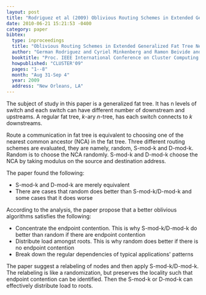 ```yaml
---
layout: post
title: "Rodriguez et al (2009) Oblivious Routing Schemes in Extended Generalized Fat Tree Networks (CLUSTER)"
date: 2010-06-21 15:21:53 -0400
category: paper
bibtex:
  type: inproceedings
  title: "Oblivious Routing Schemes in Extended Generalized Fat Tree Networks"
  author: "German Rodriguez and Cyriel Minkenberg and Ramon Beivide and Ronald P. Luijten and Jesus Labarta and Mateo Valero"
  booktitle: "Proc. IEEE International Conference on Cluster Computing and Workshops"
  howpublished: "CLUSTER'09"
  pages: "1--8"
  month: "Aug 31-Sep 4"
  year: 2009
  address: "New Orleans, LA"
---
```

The subject of study in this paper is a generalized fat tree. It has n levels of switch and each switch can have different number of downstream and upstreams. A regular fat tree, $k$-ary $n$-tree, has each switch connects to $k$ downstreams.

Route a communication in fat tree is equivalent to choosing one of the nearest common ancestor (NCA) in the fat tree. Three different routing schemes are evaluated, they are namely, random, S-mod-k and D-mod-k. Random is to choose the NCA randomly. S-mod-k and D-mod-k choose the NCA by taking modulus on the source and destination address.

The paper found the following:

  - S-mod-k and D-mod-k are merely equivalent
  - There are cases that random does better than S-mod-k/D-mod-k and some cases that it does worse

According to the analysis, the paper propose that a better oblivious algorithms satisfies the following:

  - Concentrate the endpoint contention. This is why S-mod-k/D-mod-k do better than random if there are
    endpoint contention
  - Distribute load amongst roots. This is why random does better if there is no endpoint contention
  - Break down the regular dependencies of typical applications' patterns

The paper suggest a relabeling of nodes and then apply S-mod-k/D-mod-k. The relabeling is like a randomization, but preserves the locality such that endpoint contention can be identified. Then the S-mod-k or D-mod-k can effectively distribute load to roots.
